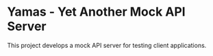 # Yamas - Yet Another Mock API Server

This project develops a mock API server for testing client applications.

